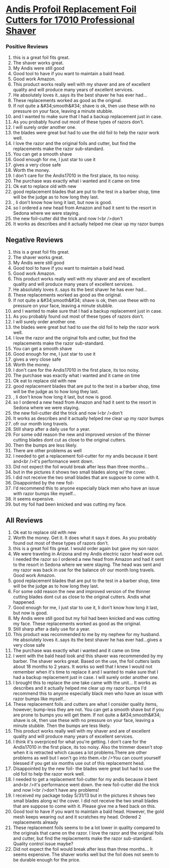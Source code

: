 # [Andis Profoil Replacement Foil Cutters for 17010 Professional Shaver](https://products.checkmycream.com/products/Andis-Profoil-Replacement-Foil-Cutters-for-17010-Professional-Shaver.html)

### Positive Reviews

<ol>
      <li>this is a great foil fits great.</li>
      <li>The shaver works great.</li>
      <li>My Andis were still good</li>
      <li>Good tool to have if you want to maintain a bald head.</li>
      <li>Good work Amazon.</li>
      <li>This product works really well with my shaver and are of excellent quality and will produce many years of excellent services.</li>
      <li>He absolutely loves it..says its the best shaver he has ever had...</li>
      <li>These replacements worked as good as the original.</li>
      <li>If not quite a &amp;#34;smooth&amp;#34; shave is ok, then use these with no pressure on your face, leaving a minute stubble.</li>
      <li>and I wanted to make sure that I had a backup replacement just in case.</li>
      <li>As you probably found out most of these types of razors don&#x27;t.</li>
      <li>I will surely order another one.</li>
      <li>the blades were great but had to use the old foil to help the razor work well.</li>
      <li>I love the razor and the original foils and cutter, but find the replacements make the razor sub-standard.</li>
      <li>You can get a smooth shave</li>
      <li>Good enough for me,  I just star to use it</li>
      <li>gives a very close safe</li>
      <li>Worth the money.  </li>
      <li>I don&#x27;t care for the Andis17010 in the first place, its too noisy.</li>
      <li>The purchase was exactly what i wanted and it came on time</li>
      <li>Ok eat to replace old with new</li>
      <li>good replacement blades that are put to the test in a barber shop, time will be the judge as to how long they last.</li>
      <li>, Ii don&#x27;t know how long it last,  but now is good.</li>
      <li>so I ordered a new head from Amazon and had it sent to the resort in Sedona where we were staying.  </li>
      <li>the new foil-cutter did the trick and now I&lt;br /&gt;don&#x27;t</li>
      <li>It works as describes and it actually helped me clear up my razor bumps</li>
</ol>


<h2>Negative Reviews</h2>
<ol>
<li> this is a great foil fits great.</li>
<li> The shaver works great.</li>
<li> My Andis were still good</li>
<li> Good tool to have if you want to maintain a bald head.</li>
<li> Good work Amazon.</li>
<li> This product works really well with my shaver and are of excellent quality and will produce many years of excellent services.</li>
<li> He absolutely loves it..says its the best shaver he has ever had...</li>
<li> These replacements worked as good as the original.</li>
<li> If not quite a &amp;#34;smooth&amp;#34; shave is ok, then use these with no pressure on your face, leaving a minute stubble.</li>
<li> and I wanted to make sure that I had a backup replacement just in case.</li>
<li> As you probably found out most of these types of razors don&#x27;t.</li>
<li> I will surely order another one.</li>
<li> the blades were great but had to use the old foil to help the razor work well.</li>
<li> I love the razor and the original foils and cutter, but find the replacements make the razor sub-standard.</li>
<li> You can get a smooth shave</li>
<li> Good enough for me,  I just star to use it</li>
<li> gives a very close safe</li>
<li> Worth the money.  </li>
<li> I don&#x27;t care for the Andis17010 in the first place, its too noisy.</li>
<li> The purchase was exactly what i wanted and it came on time</li>
<li> Ok eat to replace old with new</li>
<li> good replacement blades that are put to the test in a barber shop, time will be the judge as to how long they last.</li>
<li> , Ii don&#x27;t know how long it last,  but now is good.</li>
<li> so I ordered a new head from Amazon and had it sent to the resort in Sedona where we were staying.  </li>
<li> the new foil-cutter did the trick and now I&lt;br /&gt;don&#x27;t</li>
<li> It works as describes and it actually helped me clear up my razor bumps</li>
<li> ofr our month long travels.  </li>
<li> Still sharp after a daily use for a year.</li>
<li> For some odd reason the new and improved version of the thinner cutting blades dont cut as close to the original cutters.</li>
<li> Then the bumps are less likely.</li>
<li> There are other problems as well</li>
<li> I needed to get a replacement foil-cutter for my andis because it bent and&lt;br /&gt;it&#x27;s performance went down.</li>
<li> Did not expect the foil would break after less than three months...  </li>
<li> but in the pictures it shows two small blades along w/ the cover.</li>
<li> I did not receive the two small blades that are suppose to come with it.</li>
<li> Disappointed by the new foil-</li>
<li> I&#x27;d recommend this to anyone especially black men who have an issue with razor bumps like myself...</li>
<li> It seems expensive.  </li>
<li> but my foil had been knicked and was cutting my face.  </li>
</ol>

<h2>All Reviews</h2>

<ol>
    <li> Ok eat to replace old with new</li>
    <li> Worth the money.  Get it.  It does what it says it does.  As you probably found out most of these types of razors don&#x27;t.</li>
    <li> this is a great foil fits great. I would order again but gave my son razor.</li>
    <li> We were traveling in Arizona and my Andis electric razor head wore out.  I needed the razor so I ordered a new head from Amazon and had it sent to the resort in Sedona where we were staying.  The head was sent and my razor was back in use for the balance ofr our month long travels.  Good work Amazon.</li>
    <li> good replacement blades that are put to the test in a barber shop, time will be the judge as to how long they last.</li>
    <li> For some odd reason the new and improved version of the thinner cutting blades dont cut as close to the original cutters. Andis what happened.</li>
    <li> Good enough for me,  I just star to use it, Ii don&#x27;t know how long it last,  but now is good.</li>
    <li> My Andis were still good but my foil had been knicked and was cutting my face.  These replacements worked as good as the original.</li>
    <li> Still sharp after a daily use for a year.</li>
    <li> This product was recommended to me by my nephew for my husband.  He absolutely loves it..says its the best shaver he has ever had...gives a very close safe</li>
    <li> The purchase was exactly what i wanted and it came on time</li>
    <li> I went with the bald head look and this shaver was recommended by my barber. The shaver works great. Based on the use, the foil cutters lasts about 18 months to 2 years. It works so well that I knew I would not remember when it&#x27;s time to replace it and I wanted to make sure that I had a backup replacement just in case. I will surely order another one.</li>
    <li> I brought this to replace the one take came with the unit... It works as describes and it actually helped me clear up my razor bumps I&#x27;d recommend this to anyone especially black men who have an issue with razor bumps like myself...</li>
    <li> These replacement foils and cutters are what I consider quality items, however; bump-less they are not. You can get a smooth shave but if you are prone to bumps you will get them. If not quite a &amp;#34;smooth&amp;#34; shave is ok, then use these with no pressure on your face, leaving a minute stubble. Then the bumps are less likely.</li>
    <li> This product works really well with my shaver and are of excellent quality and will produce many years of excellent services.</li>
    <li> I think it&#x27;s overpriced for what you&#x27;re getting. I don&#x27;t care for the Andis17010 in the first place, its too noisy. Also the trimmer doesn&#x27;t stop when it is retracted which causes a lot problems.There are other problems as well but I won&#x27;t go into them.&lt;br /&gt;You can count yourself blessed if you get six months use out of this replacement hesd.</li>
    <li> Disappointed by the new foil- the blades were great but had to use the old foil to help the razor work well.</li>
    <li> I needed to get a replacement foil-cutter for my andis because it bent and&lt;br /&gt;it&#x27;s performance went down. the new foil-cutter did the trick and now I&lt;br /&gt;don&#x27;t have any problems!</li>
    <li> I received my package today 5/31/13 but in the pictures it shows two small blades along w/ the cover. I did not receive the two small blades that are suppose to come with it. Please give me a feed back on this.</li>
    <li> Good tool to have if you want to maintain a bald head. However, the gold mesh keeps wearing out and it scratches my head. Ordered 2 replacements already</li>
    <li> These replacement foils seems to be a lot lower in quality compared to the originals that came on the razor. I love the razor and the original foils and cutter, but find the replacements make the razor sub-standard. Quality control issue maybe?</li>
    <li> Did not expect the foil would break after less than three months...  It seems expensive.  The shaver works well but the foil does not seem to be durable enough for the price.</li>
</ol>




